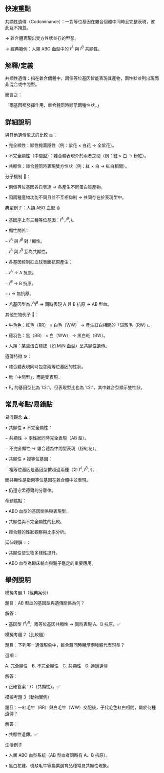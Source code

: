 ## 快速重點

共顯性遺傳（Codominance）：一對等位基因在雜合個體中同時且完整表現，彼此互不掩蓋。

→ 雜合體表現出雙方性狀並存的型態。

→ 經典範例：人類 ABO 血型中的 $I^A$ 與 $I^B$ 共顯性。


## 解釋/定義

共顯性遺傳：指在雜合個體中，兩個等位基因皆能表現其產物，兩性狀並列出現而非混合或中間型。

簡言之：

「兩基因都發揮作用，雜合體同時顯示兩種性狀。」


## 詳細說明

與其他遺傳型式的比較 ⚖️：

• 完全顯性：顯性掩蓋隱性（例：紫花 × 白花 → 全紫花）。

• 不完全顯性（中間型）：雜合體表現介於兩者之間（例：紅 × 白 → 粉紅）。

• 共顯性：雜合體同時表現雙方性狀（例：紅 × 白 → 紅白相間）。

分子機制 🔬：

• 兩個等位基因各自表達 → 各產生不同蛋白質產物。

• 因兩種產物功能不同且並不互相抑制 → 共同存在於表現型中。

典型例子：人類 ABO 血型 🩸

• 基因座上有三種等位基因：$I^A, I^B, i$。

• 顯性關係：

− $I^A$ 與 $I^B$ 對 $i$ 顯性。

− $I^A$ 與 $I^B$ 互為共顯性。

• 各基因控制紅血球表面抗原產生：

− $I^A$ → A 抗原。

− $I^B$ → B 抗原。

− $i$ → 無抗原。

• 若基因型為 $I^A I^B$ → 同時表現 A 與 B 抗原 → AB 型血。

其他生物例子 🌿：

• 牛毛色：紅毛（RR） × 白毛（WW） → 產生紅白相間的「斑駁毛（RW）」。

• 雞羽色：黑（BB） × 白（WW） → 黑白斑（BW）。

• 人類：某些蛋白標誌（如 M/N 血型）呈共顯性遺傳。

遺傳特徵 ⚙️：

• 雜合體表現同時包含兩等位基因的性狀。

• 無「中間型」，而是雙表現。

• F₂ 的基因型比為 1:2:1，但表現型比也為 1:2:1，其中雜合型顯示雙性狀。


## 常見考點/易錯點

易混觀念 ⚠️：

• 共顯性 ≠ 不完全顯性：

− 共顯性 → 兩性狀同時完全表現（AB 型）。

− 不完全顯性 → 雜合體為中間型表現（粉紅花）。

• 共顯性 ≠ 複等位基因：

− 複等位基因是基因型數超過兩種（如 $I^A, I^B, i$），

而共顯性是指兩等位基因在雜合體中並表現。

• 仍遵守孟德爾的分離律。

命題焦點：

• ABO 血型的基因關係與表現型。

• 共顯性與不完全顯性的比較。

• 雜合體的性狀觀察與比率分析。

延伸理解 💡：

• 共顯性使生物多樣性提升。

• ABO 血型為臨床輸血與親子鑑定的重要應用。


## 舉例說明

模擬考題 1（經典案例）

題目：AB 型血的基因型與遺傳關係為何？

解答：

• 基因型 $I^A I^B$，兩等位基因共顯性 → 同時表現 A、B 抗原。✅

模擬考題 2（比較題）

題目：下列哪一遺傳現象中，雜合體同時顯示兩種親代表現型？

選項：

A. 完全顯性 B. 不完全顯性 C. 共顯性 D. 連鎖遺傳

解答：

• 正確答案：C（共顯性）。✅

模擬考題 3（動物實例）

題目：一紅毛牛（RR）與白毛牛（WW）交配後，子代毛色紅白相間，屬於何種遺傳？

解答：

• 共顯性遺傳。✅

生活例子

• 人類 ABO 血型系統（AB 型血者同時有 A、B 抗原）。

• 黑白花雞、斑駁毛牛等農業選育品種常見共顯性現象。
